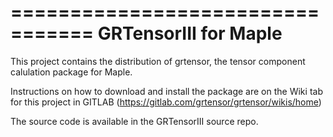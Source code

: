 =================================
GRTensorIII for Maple
=================================

This project contains the distribution of grtensor, the 
tensor component calulation package for Maple.

Instructions on how to download and install the package are
on the Wiki tab for this project in GITLAB 
(https://gitlab.com/grtensor/grtensor/wikis/home)

The source code is available in the GRTensorIII source repo. 
 
